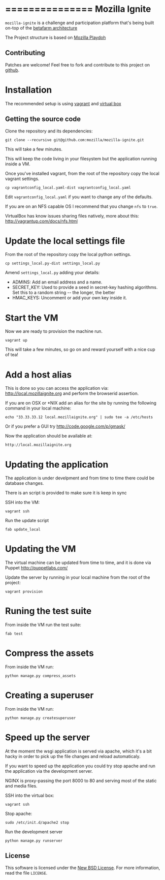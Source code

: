===============
Mozilla Ignite
===============

``mozilla-ignite`` is a challenge and participation platform that's being built on-top of the [betafarm architecture](https://github.com/mozilla/betafarm)

The Project structure is based on [Mozilla Playdoh](http://playdoh.readthedocs.org/en/latest/index.html)


Contributing
------------

Patches are welcome! Feel free to fork and contribute to this project on
[github][gh-betafarm].

[gh-betafarm]: https://github.com/mozilla/mozilla-ignite


Installation
============

The recommended setup is using [vagrant](http://vagrantup.com/) and [virtual box](https://www.virtualbox.org/wiki/Downloads)


Getting the source code
-----------------------

Clone the repository and its dependencies:

    git clone --recursive git@github.com:mozilla/mozilla-ignite.git

This will take a few minutes.

This will keep the code living in your filesystem but the application running inside a VM.

Once you've installed vagrant, from the root of the repository copy the local vagrant settings.

    cp vagrantconfig_local.yaml-dist vagrantconfig_local.yaml

Edit ``vagrantconfig_local.yaml`` if you want to change any of the defaults.

If you are on an NFS capable OS I recommend that you change ``nfs`` to ``true``.

VirtualBox has know issues sharing files natively, more about this: http://vagrantup.com/docs/nfs.html


Update the local settings file
==============================

From the root of the repository copy the local python settings.

    cp settings_local.py-dist settings_local.py

Amend ``settings_local.py``  adding your details:

- ADMINS: Add an email address and a name.
- SECRET_KEY: Used to provide a seed in secret-key hashing algorithms. Set this to a random string -- the longer, the better
- HMAC_KEYS: Uncomment or add your own key inside it.


Start the VM
============

Now we are ready to provision the machine run.

    vagrant up

This will take a few minutes, so go on and reward yourself with a nice cup of tea!


Add a host alias
================

This is done so you can access the application via: http://local.mozillaignite.org and perform the browserid assertion.

If you are on OSX or *NIX add an alias for the site by running the following command in your local machine:

    echo "33.33.33.12 local.mozillaignite.org" | sudo tee -a /etc/hosts

Or if you prefer a GUI try http://code.google.com/p/gmask/

Now the application should be available at:

    http://local.mozillaignite.org


Updating the application
========================

The application is under develpment and from time to time there could be database changes.

There is an script is provided to make sure it is keep in sync

SSH into the VM:

    vagrant ssh

Run the update script

    fab update_local


Updating the VM
===============

The virtual machine can be updated from time to time, and it is done via Puppet http://puppetlabs.com/

Update the server by running in your local machine from the root of the project:

    vagrant provision


Runing the test suite
=====================

From inside the VM run the test suite:

    fab test

Compress the assets
===================

From inside the VM run:

    python manage.py compress_assets


Creating a superuser
====================

From inside the VM run:

    python manage.py createsuperuser


Speed up the server
===================

At the moment the wsgi application is served via apache, which it's a bit hacky in order to pick up the file changes and reload automaticaly.

If you want to speed up the application you could try stop apache and run the application via the development server.

NGINX is proxy-passing the port 8000 to 80 and serving most of the static and media  files.

SSH into the virtual box:

    vagrant ssh

Stop apache:

    sudo /etc/init.d/apache2 stop

Run the development server

    python manage.py runserver


License
-------
This software is licensed under the [New BSD License][BSD]. For more
information, read the file ``LICENSE``.

[BSD]: http://creativecommons.org/licenses/BSD/

